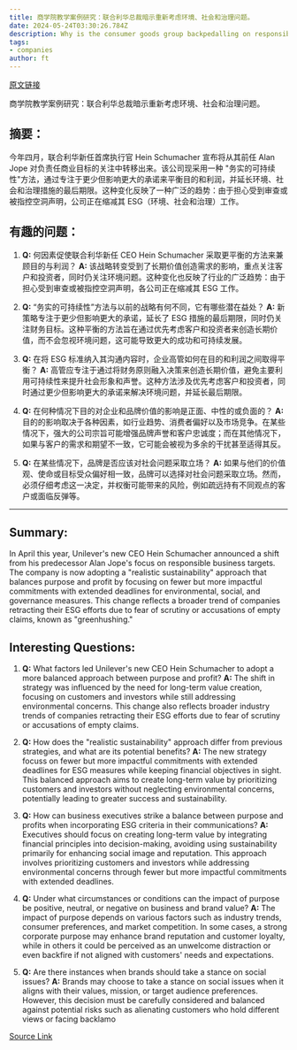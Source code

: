 ```yaml
---
title: 商学院教学案例研究：联合利华总裁暗示重新考虑环境、社会和治理问题。
date: 2024-05-24T03:30:26.784Z
description: Why is the consumer goods group backpedalling on responsible-business targets? Explore the issues with this ‘instant case study’
tags: 
- companies
author: ft
---
```


[原文链接](https://ft.com/content/1d685544-abaf-4b32-9da3-6dbb5ed97d3b)

商学院教学案例研究：联合利华总裁暗示重新考虑环境、社会和治理问题。

## 摘要：
今年四月，联合利华新任首席执行官 Hein Schumacher 宣布将从其前任 Alan Jope 对负责任商业目标的关注中转移出来。该公司现采用一种 "务实的可持续性"方法，通过专注于更少但影响更大的承诺来平衡目的和利润，并延长环境、社会和治理措施的最后期限。这种变化反映了一种广泛的趋势：由于担心受到审查或被指控空洞声明，公司正在缩减其 ESG（环境、社会和治理）工作。

## 有趣的问题：
1. **Q:** 何因素促使联合利华新任 CEO Hein Schumacher 采取更平衡的方法来兼顾目的与利润？
   **A:** 该战略转变受到了长期价值创造需求的影响，重点关注客户和投资者，同时仍关注环境问题。这种变化也反映了行业的广泛趋势：由于担心受到审查或被指控空洞声明，各公司正在缩减其 ESG 工作。
   
2. **Q:** “务实的可持续性”方法与以前的战略有何不同，它有哪些潜在益处？
   **A:** 新策略专注于更少但影响更大的承诺，延长了 ESG 措施的最后期限，同时仍关注财务目标。这种平衡的方法旨在通过优先考虑客户和投资者来创造长期价值，而不会忽视环境问题，这可能导致更大的成功和可持续发展。
   
3. **Q:** 在将 ESG 标准纳入其沟通内容时，企业高管如何在目的和利润之间取得平衡？
   **A:** 高管应专注于通过将财务原则融入决策来创造长期价值，避免主要利用可持续性来提升社会形象和声誉。这种方法涉及优先考虑客户和投资者，同时通过更少但影响更大的承诺来解决环境问题，并延长最后期限。
   
4. **Q:** 在何种情况下目的对企业和品牌价值的影响是正面、中性的或负面的？
   **A:** 目的的影响取决于各种因素，如行业趋势、消费者偏好以及市场竞争。在某些情况下，强大的公司宗旨可能增强品牌声誉和客户忠诚度；而在其他情况下，如果与客户的需求和期望不一致，它可能会被视为多余的干扰甚至适得其反。
   
5. **Q:** 在某些情况下，品牌是否应该对社会问题采取立场？
   **A:** 如果与他们的价值观、使命或目标受众偏好相一致，品牌可以选择对社会问题采取立场。然而，必须仔细考虑这一决定，并权衡可能带来的风险，例如疏远持有不同观点的客户或面临反弹等。

---

## Summary:
In April this year, Unilever's new CEO Hein Schumacher announced a shift from his predecessor Alan Jope's focus on responsible business targets. The company is now adopting a "realistic sustainability" approach that balances purpose and profit by focusing on fewer but more impactful commitments with extended deadlines for environmental, social, and governance measures. This change reflects a broader trend of companies retracting their ESG efforts due to fear of scrutiny or accusations of empty claims, known as "greenhushing."

## Interesting Questions:
1. **Q:** What factors led Unilever's new CEO Hein Schumacher to adopt a more balanced approach between purpose and profit? 
   **A:** The shift in strategy was influenced by the need for long-term value creation, focusing on customers and investors while still addressing environmental concerns. This change also reflects broader industry trends of companies retracting their ESG efforts due to fear of scrutiny or accusations of empty claims.
   
2. **Q:** How does the "realistic sustainability" approach differ from previous strategies, and what are its potential benefits? 
   **A:** The new strategy focuss on fewer but more impactful commitments with extended deadlines for ESG measures while keeping financial objectives in sight. This balanced approach aims to create long-term value by prioritizing customers and investors without neglecting environmental concerns, potentially leading to greater success and sustainability.
   
3. **Q:** How can business executives strike a balance between purpose and profits when incorporating ESG criteria in their communications? 
   **A:** Executives should focus on creating long-term value by integrating financial principles into decision-making, avoiding using sustainability primarily for enhancing social image and reputation. This approach involves prioritizing customers and investors while addressing environmental concerns through fewer but more impactful commitments with extended deadlines.
   
4. **Q:** Under what circumstances or conditions can the impact of purpose be positive, neutral, or negative on business and brand value? 
   **A:** The impact of purpose depends on various factors such as industry trends, consumer preferences, and market competition. In some cases, a strong corporate purpose may enhance brand reputation and customer loyalty, while in others it could be perceived as an unwelcome distraction or even backfire if not aligned with customers' needs and expectations.
   
5. **Q:** Are there instances when brands should take a stance on social issues? 
   **A:** Brands may choose to take a stance on social issues when it aligns with their values, mission, or target audience preferences. However, this decision must be carefully considered and balanced against potential risks such as alienating customers who hold different views or facing backlamo

[Source Link](https://ft.com/content/1d685544-abaf-4b32-9da3-6dbb5ed97d3b)


